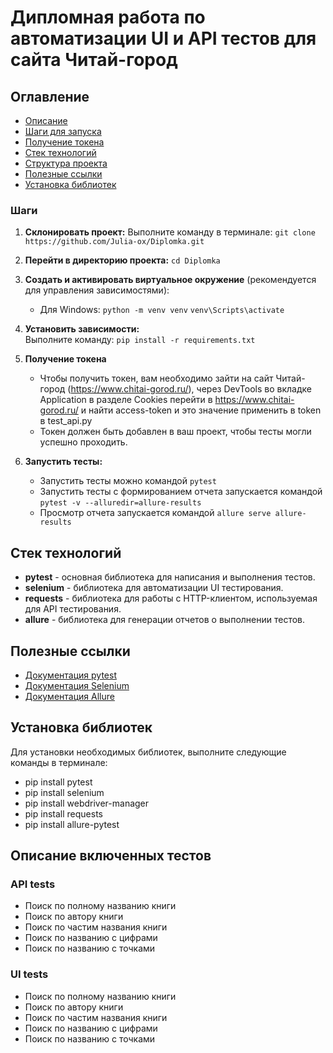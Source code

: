 # Дипломная работа по автоматизации UI и API тестов для сайта Читай-город

## Оглавление
- [Описание](#описание)
- [Шаги для запуска](#шаги-для-запуска)
- [Получение токена](#получение-токена)
- [Стек технологий](#стек-технологий)
- [Структура проекта](#структура-проекта)
- [Полезные ссылки](#полезные-ссылки)
- [Установка библиотек](#установка-библиотек)


### Шаги
1. **Склонировать проект:** 
    Выполните команду в терминале: `git clone https://github.com/Julia-ox/Diplomka.git`

2. **Перейти в директорию проекта:**
        `cd Diplomka`

3. **Создать и активировать виртуальное окружение** (рекомендуется для управления зависимостями):  
    - Для Windows:
   `python -m venv venv`
   `venv\Scripts\activate`

4. **Установить зависимости:**  
   Выполните команду:
   `pip install -r requirements.txt`

5. **Получение токена**  
   - Чтобы получить токен, вам необходимо зайти на сайт Читай-город (https://www.chitai-gorod.ru/), 
   через DevTools во вкладке Application в разделе Cookies перейти в https://www.chitai-gorod.ru/
   и найти access-token и это значение применить в token в test_api.py
   - Токен должен быть добавлен в ваш проект, чтобы тесты могли успешно проходить.

6. **Запустить тесты:** 
    - Запустить тесты можно командой `pytest` 
    - Запустить тесты с формированием отчета запускается командой `pytest -v --alluredir=allure-results`
    - Просмотр отчета запускается командой `allure serve allure-results`


## Стек технологий
- **pytest** - основная библиотека для написания и выполнения тестов.
- **selenium** - библиотека для автоматизации UI тестирования.
- **requests** - библиотека для работы с HTTP-клиентом, используемая для API тестирования.
- **allure** - библиотека для генерации отчетов о выполнении тестов.


## Полезные ссылки
- [Документация pytest](https://docs.pytest.org/en/stable/)
- [Документация Selenium](https://www.selenium.dev/documentation/webdriver/)
- [Документация Allure](https://docs.qameta.io/allure/)

## Установка библиотек
Для установки необходимых библиотек, выполните следующие команды в терминале:
- pip install pytest
- pip install selenium
- pip install webdriver-manager
- pip install requests
- pip install allure-pytest

## Описание  включенных тестов 
### API tests
 - Поиск по полному названию книги
 - Поиск по автору книги
 - Поиск по частим названия книги
 - Поиск по названию с цифрами
 - Поиск по названию с точками
### UI tests
 - Поиск по полному названию книги
 - Поиск по автору книги
 - Поиск по частим названия книги
 - Поиск по названию с цифрами
 - Поиск по названию с точками
